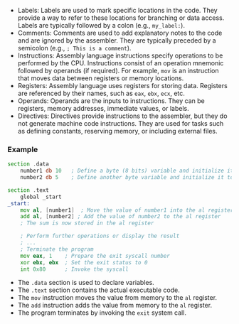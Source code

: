 - Labels: Labels are used to mark specific locations in the code. They provide a way to refer to these locations for branching or data access. Labels are typically followed by a colon (e.g., `my_label:`).
- Comments: Comments are used to add explanatory notes to the code and are ignored by the assembler. They are typically preceded by a semicolon (e.g., `; This is a comment`).
- Instructions: Assembly language instructions specify operations to be performed by the CPU. Instructions consist of an operation mnemonic followed by operands (if required). For example, `mov` is an instruction that moves data between registers or memory locations.
- Registers: Assembly language uses registers for storing data. Registers are referenced by their names, such as `eax`, `ebx`, `ecx`, etc.
- Operands: Operands are the inputs to instructions. They can be registers, memory addresses, immediate values, or labels.
- Directives: Directives provide instructions to the assembler, but they do not generate machine code instructions. They are used for tasks such as defining constants, reserving memory, or including external files.

### Example
```asm
section .data
    number1 db 10   ; Define a byte (8 bits) variable and initialize it to 10
    number2 db 5    ; Define another byte variable and initialize it to 5

section .text
    global _start
_start:
    mov al, [number1]  ; Move the value of number1 into the al register
    add al, [number2] ; Add the value of number2 to the al register
    ; The sum is now stored in the al register

    ; Perform further operations or display the result
    ; ...
    ; Terminate the program
    mov eax, 1    ; Prepare the exit syscall number
    xor ebx, ebx  ; Set the exit status to 0
    int 0x80      ; Invoke the syscall
```

- The `.data` section is used to declare variables.
- The `.text` section contains the actual executable code.
- The `mov` instruction moves the value from memory to the `al` register.
- The `add` instruction adds the value from memory to the `al` register.
- The program terminates by invoking the `exit` system call.